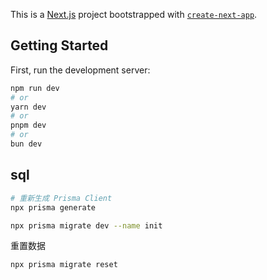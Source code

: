 This is a [Next.js](https://nextjs.org) project bootstrapped with [`create-next-app`](https://nextjs.org/docs/app/api-reference/cli/create-next-app).

## Getting Started

First, run the development server:

```bash
npm run dev
# or
yarn dev
# or
pnpm dev
# or
bun dev
```

## sql
```bash
# 重新生成 Prisma Client
npx prisma generate
```

```bash
npx prisma migrate dev --name init
```

重置数据
```bash
npx prisma migrate reset
```